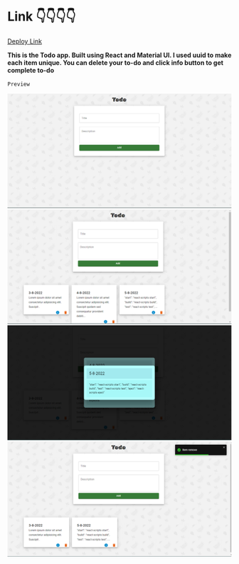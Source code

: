 # Link 👇👇👇👇

[Deploy Link](https://gettodoitem.netlify.app/)

**This is the Todo app. Built using React and Material UI. I used uuid to make each item unique. You can delete your to-do and click info button to get complete to-do**

```
Preview
```

![TodoImage](./thumbnail/Todo-1.png)
![TodoImage](./thumbnail/todo-2.png)
![TodoImage](./thumbnail/todo-3.png)
![TodoImage](./thumbnail/todo-4.png)
